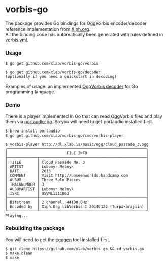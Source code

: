 vorbis-go
=========

The package provides Go bindings for OggVorbis encoder/decoder reference implementation from [Xiph.org](https://www.xiph.org).<br />
All the binding code has automatically been generated with rules defined in [vorbis.yml](/vorbis.yml).

### Usage

```
$ go get github.com/xlab/vorbis-go/vorbis

$ go get github.com/xlab/vorbis-go/decoder
(optionally if you need a quickstart in decoding)
```

Examples of usage: an implemented [OggVorbis decoder](/decoder) for Go programming language.

### Demo

There is a player implemented in Go that can read OggVorbis files and play them via [portaudio-go](https://github.com/xlab/portaudio-go). So you will need to get portaudio installed first.

```
$ brew install portaudio
$ go get github.com/xlab/vorbis-go/cmd/vorbis-player

$ vorbis-player http://dl.xlab.is/music/ogg/cloud_passade_3.ogg
╭─────────────────────────────────────────────────────────────╮
│                          FILE INFO                          │
├─────────────┬───────────────────────────────────────────────┤
│ TITLE       │ Cloud Passade No. 3                           │
│ ARTIST      │ Lubomyr Melnyk                                │
│ DATE        │ 2013                                          │
│ COMMENT     │ Visit http://unseenworlds.bandcamp.com        │
│ ALBUM       │ Three Solo Pieces                             │
│ TRACKNUMBER │ 3                                             │
│ ALBUMARTIST │ Lubomyr Melnyk                                │
│ ISRC        │ USVML1311003                                  │
├─────────────┼───────────────────────────────────────────────┤
│ Bitstream   │ 2 channel, 44100.0Hz                          │
│ Encoded by  │ Xiph.Org libVorbis I 20140122 (Turpakäräjiin) │
╰─────────────┴───────────────────────────────────────────────╯
Playing...
```

### Rebuilding the package

You will need to get the [cgogen](https://git.io/cgogen) tool installed first.

```
$ git clone https://github.com/xlab/vorbis-go && cd vorbis-go
$ make clean
$ make
```

